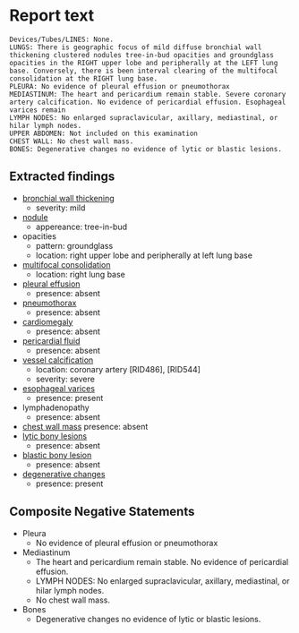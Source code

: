 # Report text

```text
Devices/Tubes/LINES: None.
LUNGS: There is geographic focus of mild diffuse bronchial wall thickening clustered nodules tree-in-bud opacities and groundglass opacities in the RIGHT upper lobe and peripherally at the LEFT lung base. Conversely, there is been interval clearing of the multifocal consolidation at the RIGHT lung base.
PLEURA: No evidence of pleural effusion or pneumothorax
MEDIASTINUM: The heart and pericardium remain stable. Severe coronary artery calcification. No evidence of pericardial effusion. Esophageal varices remain
LYMPH NODES: No enlarged supraclavicular, axillary, mediastinal, or hilar lymph nodes.
UPPER ABDOMEN: Not included on this examination
CHEST WALL: No chest wall mass.
BONES: Degenerative changes no evidence of lytic or blastic lesions.
```

## Extracted findings

- [bronchial wall thickening](../../definitions/hood/bronchial-wall-thickening.json)
  - severity: mild
- [nodule](../../definitions/hood/pulmonary-nodule.json)
  - appereance: tree-in-bud
- opacities
  - pattern: groundglass
  - location: right upper lobe and peripherally at left lung base
- [multifocal consolidation](../../definitions/smartreporting/consolidation.txt)
  - location: right lung base
- [pleural effusion](../../definitions/hood/pleural-effusion.json)
  - presence: absent
- [pneumothorax](../../definitions/hood/pneumothorax.md)
  - presence: absent
- [cardiomegaly](../../definitions/upmedic/Cardiomegaly.cde.md)
  - presence: absent
- [pericardial fluid](../../definitions/hood/pericardial-effusion.md)
  - presence: absent
- [vessel calcification](../../definitions/nuance/coronary_artery_calcification.json)
  - location: coronary artery [RID486\], \[RID544\]
  - severity: severe
- [esophageal varices](../../definitions/hood/esophageal-varices.md)
  - presence: present
- lymphadenopathy
  - presence: absent
- [chest wall mass](../../definitions/nuance/chest_wall_mass.json)
  presence: absent
- [lytic bony lesions](../../definitions/hood/lytic-lesion.md)
  - presence: absent
- [blastic bony lesion](../../definitions/hood/sclerotic-lesion.md)
  - presence: absent
- [degenerative changes](../../definitions/nuance/thoracic_spine_degenerative_changes.json)
  - presence: present

## Composite Negative Statements

- Pleura
  - No evidence of pleural effusion or pneumothorax
- Mediastinum
  - The heart and pericardium remain stable. No evidence of pericardial effusion.
  - LYMPH NODES: No enlarged supraclavicular, axillary, mediastinal, or hilar lymph nodes.
  - No chest wall mass.
- Bones
  - Degenerative changes no evidence of lytic or blastic lesions.
  
